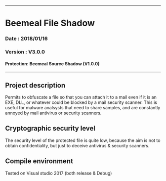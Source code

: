 ____
# Beemeal File Shadow
### Date    : 2018/01/16
### Version : V3.0.0 
#### Protection: Beemeal Source Shadow (V1.0.0)
____

## __Project description__
Permits to obfuscate a file so that you can attach it to a mail even if it is an EXE, DLL, 
or whatever could be blocked by a mail security scanner.
This is useful for malware analsysts that need to share samples, and are constantly annoyed
by mail antivirus or security scanners.

## __Cryptographic security level__
The security level of the protected file is quite low, because the aim is not to 
obtain confidentiality, but just to deceive antivirus & security scanners.

## __Compile environment__
Tested on Visual studio 2017 (both release & Debug)